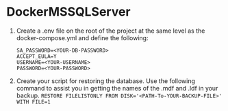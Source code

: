 # DockerMSSQLServer

1. Create a .env file on the root of the project at the same level as the docker-compose.yml and define the following:
    ```
    SA_PASSWORD=<YOUR-DB-PASSWORD>
    ACCEPT_EULA=Y
    USERNAME=<YOUR-USERNAME>
    PASSWORD=<YOUR-PASSWORD>
    ```
2. Create your script for restoring the database. Use the following command to assist you in getting the names of the .mdf and .ldf in your backup.
    ```RESTORE FILELISTONLY FROM DISK='<PATH-To-YOUR-BACKUP-FILE>' WITH FILE=1```

